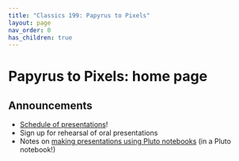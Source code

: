 ```yaml
---
title: "Classics 199: Papyrus to Pixels"
layout: page
nav_order: 0
has_children: true
---
```


# Papyrus to Pixels: home page



## Announcements

- [Schedule of presentations](./presentations)!
- Sign up for rehearsal of oral presentations
- Notes on [making presentations using Pluto notebooks](./julia/presentation.html) (in a Pluto notebook!)


